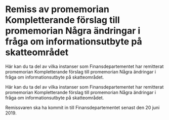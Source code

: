# Remiss av promemorian Kompletterande förslag till promemorian Några ändringar i fråga om informationsutbyte på skatteområdet

Här kan du ta del av vilka instanser som Finansdepartementet har remitterat promemorian Kompletterande förslag till promemorian Några ändringar i fråga om informationsutbyte på skatteområdet.

Här kan du ta del av vilka instanser som Finansdepartementet har remitterat promemorian Kompletterande förslag till promemorian Några ändringar i fråga om informationsutbyte på skatteområdet.

Remissvaren ska ha kommit in till Finansdepartementet senast den 20 juni 2019.
